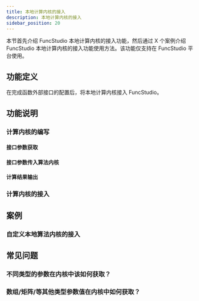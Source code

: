 ```yaml
---
title: 本地计算内核的接入
description: 本地计算内核的接入
sidebar_position: 20
---
```


本节首先介绍 FuncStudio 本地计算内核的接入功能，然后通过 X 个案例介绍 FuncStudio 本地计算内核的接入功能使用方法。该功能仅支持在 FuncStudio 平台使用。

## 功能定义

在完成函数外部接口的配置后，将本地计算内核接入 FuncStudio。

## 功能说明

### 计算内核的编写

####  接口参数获取

####  接口参数传入算法内核

####  计算结果输出

### 计算内核的接入

## 案例

### 自定义本地算法内核的接入

## 常见问题

### 不同类型的参数在内核中该如何获取？

### 数组/矩阵/等其他类型参数值在内核中如何获取？